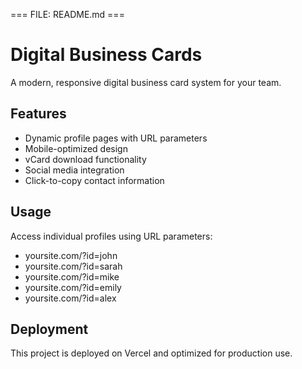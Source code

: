 === FILE: README.md ===
# Digital Business Cards

A modern, responsive digital business card system for your team.

## Features
- Dynamic profile pages with URL parameters
- Mobile-optimized design
- vCard download functionality
- Social media integration
- Click-to-copy contact information

## Usage
Access individual profiles using URL parameters:
- yoursite.com/?id=john
- yoursite.com/?id=sarah
- yoursite.com/?id=mike
- yoursite.com/?id=emily
- yoursite.com/?id=alex

## Deployment
This project is deployed on Vercel and optimized for production use.